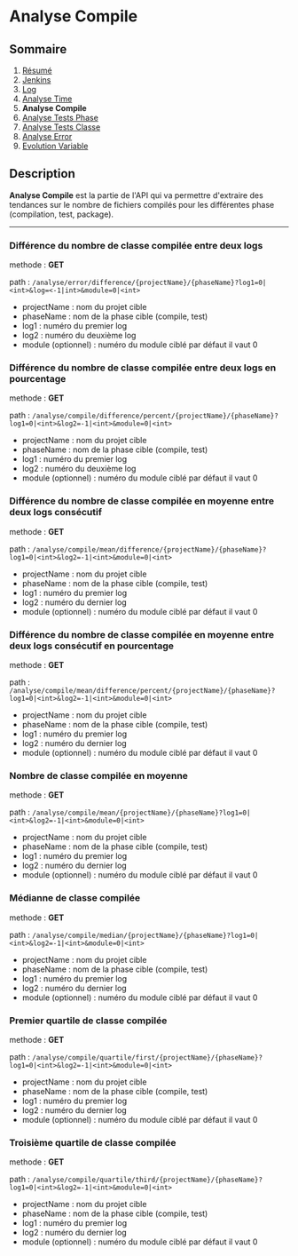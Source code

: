 # Analyse Compile

## Sommaire

1. [Résumé](../README.md)
2. [Jenkins](Jenkins.md)
3. [Log](Log.md)
4. [Analyse Time](AnalyseTime.md)
5. **Analyse Compile**
6. [Analyse Tests Phase](AnalyseTestsPhase.md)
7. [Analyse Tests Classe](AnalyseTestsClasse.md)
8. [Analyse Error](AnalyseError.md)
9. [Evolution Variable](EvolutionVariable.md)

## Description

**Analyse Compile** est la partie de l'API qui va permettre d'extraire des tendances sur le nombre de fichiers compilés pour les différentes phase (compilation, test, package).

---

### Différence du nombre de classe compilée entre deux logs

methode : **GET**

path : `/analyse/error/difference/{projectName}/{phaseName}?log1=0|<int>&log=<-1|int>&module=0|<int>`
- projectName : nom du projet cible
- phaseName : nom de la phase cible (compile, test)
- log1 : numéro du premier log
- log2 : numéro du deuxième log
- module (optionnel) : numéro du module ciblé par défaut il vaut 0

### Différence du nombre de classe compilée entre deux logs en pourcentage

methode : **GET**

path : `/analyse/compile/difference/percent/{projectName}/{phaseName}?log1=0|<int>&log2=-1|<int>&module=0|<int>`
- projectName : nom du projet cible
- phaseName : nom de la phase cible (compile, test)
- log1 : numéro du premier log
- log2 : numéro du deuxième log
- module (optionnel) : numéro du module ciblé par défaut il vaut 0

### Différence du nombre de classe compilée en moyenne entre deux logs consécutif

methode : **GET**

path : `/analyse/compile/mean/difference/{projectName}/{phaseName}?log1=0|<int>&log2=-1|<int>&module=0|<int>`
- projectName : nom du projet cible
- phaseName : nom de la phase cible (compile, test)
- log1 : numéro du premier log
- log2 : numéro du dernier log
- module (optionnel) : numéro du module ciblé par défaut il vaut 0

### Différence du nombre de classe compilée en moyenne entre deux logs consécutif en pourcentage

methode : **GET**

path : `/analyse/compile/mean/difference/percent/{projectName}/{phaseName}?log1=0|<int>&log2=-1|<int>&module=0|<int>`
- projectName : nom du projet cible
- phaseName : nom de la phase cible (compile, test)
- log1 : numéro du premier log
- log2 : numéro du dernier log
- module (optionnel) : numéro du module ciblé par défaut il vaut 0

### Nombre de classe compilée en moyenne

methode : **GET**

path : `/analyse/compile/mean/{projectName}/{phaseName}?log1=0|<int>&log2=-1|<int>&module=0|<int>`
- projectName : nom du projet cible
- phaseName : nom de la phase cible (compile, test)
- log1 : numéro du premier log
- log2 : numéro du dernier log
- module (optionnel) : numéro du module ciblé par défaut il vaut 0

### Médianne de classe compilée

methode : **GET**

path : `/analyse/compile/median/{projectName}/{phaseName}?log1=0|<int>&log2=-1|<int>&module=0|<int>`
- projectName : nom du projet cible
- phaseName : nom de la phase cible (compile, test)
- log1 : numéro du premier log
- log2 : numéro du dernier log
- module (optionnel) : numéro du module ciblé par défaut il vaut 0

### Premier quartile de classe compilée

methode : **GET**

path : `/analyse/compile/quartile/first/{projectName}/{phaseName}?log1=0|<int>&log2=-1|<int>&module=0|<int>`
- projectName : nom du projet cible
- phaseName : nom de la phase cible (compile, test)
- log1 : numéro du premier log
- log2 : numéro du dernier log
- module (optionnel) : numéro du module ciblé par défaut il vaut 0

### Troisième quartile de classe compilée

methode : **GET**

path : `/analyse/compile/quartile/third/{projectName}/{phaseName}?log1=0|<int>&log2=-1|<int>&module=0|<int>`
- projectName : nom du projet cible
- phaseName : nom de la phase cible (compile, test)
- log1 : numéro du premier log
- log2 : numéro du dernier log
- module (optionnel) : numéro du module ciblé par défaut il vaut 0